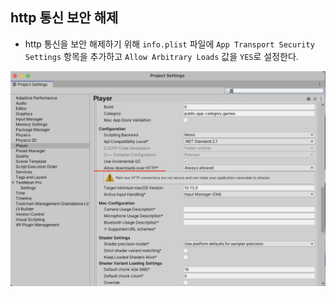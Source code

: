 ## http 통신 보안 해제

- http 통신을 보안 해제하기 위해 `info.plist` 파일에 `App Transport Security Settings` 항목을 추가하고 `Allow Arbitrary Loads` 값을 `YES`로 설정한다.

![img](../../../http_setup.png)